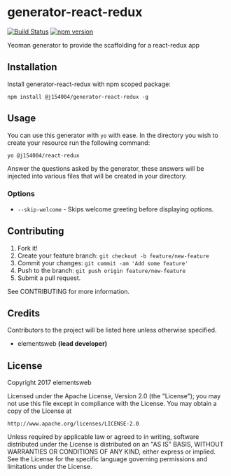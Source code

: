 # generator-react-redux
[![Build Status](https://travis-ci.org/elementsweb/generator-react-redux.svg?branch=master)](https://travis-ci.org/elementsweb/generator-react-redux)
[![npm version](https://badge.fury.io/js/%40j154004%2Fgenerator-react-redux.svg)](https://badge.fury.io/js/%40j154004%2Fgenerator-react-redux)

Yeoman generator to provide the scaffolding for a react-redux app

## Installation
Install generator-react-redux with npm scoped package:

```
npm install @j154004/generator-react-redux -g
```

## Usage
You can use this generator with `yo` with ease. In the directory you wish to create your resource run the following command:

```
yo @j154004/react-redux
```

Answer the questions asked by the generator, these answers will be injected into various files that will be created in your directory.

### Options

- `--skip-welcome` - Skips welcome greeting before displaying options.

## Contributing

1. Fork it!
2. Create your feature branch: `git checkout -b feature/new-feature`
3. Commit your changes: `git commit -am 'Add some feature'`
4. Push to the branch: `git push origin feature/new-feature`
5. Submit a pull request.

See CONTRIBUTING for more information.

## Credits
Contributors to the project will be listed here unless otherwise specified.

- elementsweb __(lead developer)__

## License

Copyright 2017 elementsweb

Licensed under the Apache License, Version 2.0 (the "License");
you may not use this file except in compliance with the License.
You may obtain a copy of the License at

    http://www.apache.org/licenses/LICENSE-2.0

Unless required by applicable law or agreed to in writing, software
distributed under the License is distributed on an "AS IS" BASIS,
WITHOUT WARRANTIES OR CONDITIONS OF ANY KIND, either express or implied.
See the License for the specific language governing permissions and
limitations under the License.
